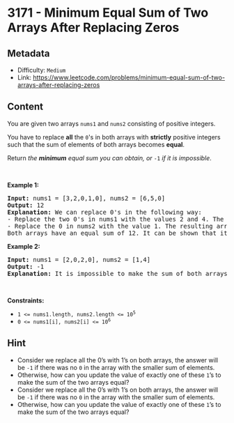 # 3171 - Minimum Equal Sum of Two Arrays After Replacing Zeros

## Metadata

 - Difficulty: `Medium`
 - Link: https://www.leetcode.com/problems/minimum-equal-sum-of-two-arrays-after-replacing-zeros

## Content

<p>You are given two arrays <code>nums1</code> and <code>nums2</code> consisting of positive integers.</p>

<p>You have to replace <strong>all</strong> the <code>0</code>&#39;s in both arrays with <strong>strictly</strong> positive integers such that the sum of elements of both arrays becomes <strong>equal</strong>.</p>

<p>Return <em>the <strong>minimum</strong> equal sum you can obtain, or </em><code>-1</code><em> if it is impossible</em>.</p>

<p>&nbsp;</p>
<p><strong class="example">Example 1:</strong></p>

<pre>
<strong>Input:</strong> nums1 = [3,2,0,1,0], nums2 = [6,5,0]
<strong>Output:</strong> 12
<strong>Explanation:</strong> We can replace 0&#39;s in the following way:
- Replace the two 0&#39;s in nums1 with the values 2 and 4. The resulting array is nums1 = [3,2,2,1,4].
- Replace the 0 in nums2 with the value 1. The resulting array is nums2 = [6,5,1].
Both arrays have an equal sum of 12. It can be shown that it is the minimum sum we can obtain.
</pre>

<p><strong class="example">Example 2:</strong></p>

<pre>
<strong>Input:</strong> nums1 = [2,0,2,0], nums2 = [1,4]
<strong>Output:</strong> -1
<strong>Explanation:</strong> It is impossible to make the sum of both arrays equal.
</pre>

<p>&nbsp;</p>
<p><strong>Constraints:</strong></p>

<ul>
	<li><code>1 &lt;= nums1.length, nums2.length &lt;= 10<sup>5</sup></code></li>
	<li><code>0 &lt;= nums1[i], nums2[i] &lt;= 10<sup>6</sup></code></li>
</ul>


## Hint

- Consider we replace all the 0’s with 1’s on both arrays, the answer will be <code>-1</code> if there was no <code>0</code> in the array with the smaller sum of elements.
- Otherwise, how can you update the value of exactly one of these <code>1</code>’s to make the sum of the two arrays equal?
- Consider we replace all the 0’s with 1’s on both arrays, the answer will be <code>-1</code> if there was no <code>0</code> in the array with the smaller sum of elements.
- Otherwise, how can you update the value of exactly one of these <code>1</code>’s to make the sum of the two arrays equal?


